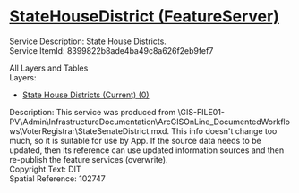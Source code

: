 # [StateHouseDistrict (FeatureServer)](https://services1.arcgis.com/k3vhq11XkBNeeOfM/ArcGIS/rest/services/StateHouseDistrict/FeatureServer)  

Service Description: State House Districts.  
Service ItemId: 8399822b8ade4ba49c8a626f2eb9fef7  

All Layers and Tables  
Layers:  
* [State House Districts (Current) (0)](https://services1.arcgis.com/k3vhq11XkBNeeOfM/ArcGIS/rest/services/StateHouseDistrict/FeatureServer/0)  

Description: This service was produced from \\GIS-FILE01-PV\Admin\InfrastructureDocumentation\ArcGISOnLine\_DocumentedWorkflows\VoterRegistrar\StateSenateDistrict.mxd. This info doesn't change too much, so it is suitable for use by App. If the source data needs to be updated, then its reference can use updated information sources and then re-publish the feature services (overwrite).  
Copyright Text: DIT  
Spatial Reference: 102747